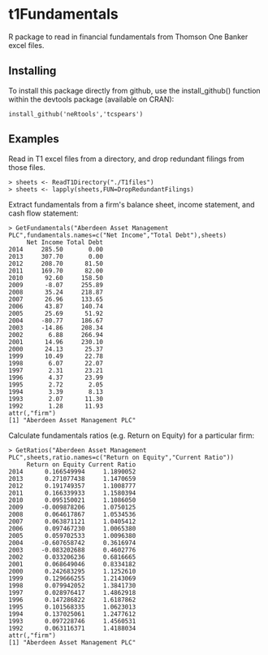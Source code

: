 # t1Fundamentals
R package to read in financial fundamentals from Thomson One Banker excel files.

## Installing

To install this package directly from github, use the install_github() function within the devtools package (available on CRAN):
```
install_github('neRtools','tcspears')
```

## Examples
Read in T1 excel files from a directory, and drop redundant filings from those files.
```
> sheets <- ReadT1Directory("./T1files")
> sheets <- lapply(sheets,FUN=DropRedundantFilings)
```
Extract fundamentals from a firm's balance sheet, income statement, and cash flow statement:
```
> GetFundamentals("Aberdeen Asset Management PLC",fundamentals.names=c("Net Income","Total Debt"),sheets)
     Net Income Total Debt
2014     285.50       0.00
2013     307.70       0.00
2012     208.70      81.50
2011     169.70      82.00
2010      92.60     158.50
2009      -8.07     255.89
2008      35.24     218.87
2007      26.96     133.65
2006      43.87     140.74
2005      25.69      51.92
2004     -80.77     186.67
2003     -14.86     208.34
2002       6.88     266.94
2001      14.96     230.10
2000      24.13      25.37
1999      10.49      22.78
1998       6.07      22.07
1997       2.31      23.21
1996       4.37      23.99
1995       2.72       2.05
1994       3.39       8.13
1993       2.07      11.30
1992       1.28      11.93
attr(,"firm")
[1] "Aberdeen Asset Management PLC"
```
Calculate fundamentals ratios (e.g. Return on Equity) for a particular firm:

```
> GetRatios("Aberdeen Asset Management PLC",sheets,ratio.names=c("Return on Equity","Current Ratio"))
     Return on Equity Current Ratio
2014      0.166549994     1.1890052
2013      0.271077438     1.1470659
2012      0.191749357     1.1008777
2011      0.166339933     1.1580394
2010      0.095150021     1.1086050
2009     -0.009878206     1.0750125
2008      0.064617867     1.0534536
2007      0.063871121     1.0405412
2006      0.097467230     1.0065380
2005      0.059702533     1.0096380
2004     -0.607658742     0.3616974
2003     -0.083202688     0.4602776
2002      0.033206236     0.6816665
2001      0.068649046     0.8334182
2000      0.242683295     1.1252610
1999      0.129666255     1.2143069
1998      0.079942052     1.3841730
1997      0.028976417     1.4862918
1996      0.147286822     1.6187862
1995      0.101568335     1.0623013
1994      0.137025061     1.2477612
1993      0.097228746     1.4560531
1992      0.063116371     1.4188034
attr(,"firm")
[1] "Aberdeen Asset Management PLC"
```
